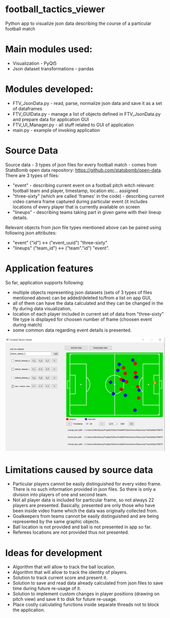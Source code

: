# football_tactics_viewer
Python app to visualize json data describing the course of a particular football match

# Main modules used:
- Visualization                 - PyQt5
- Json dataset transformations  - pandas

# Modules developed:
- FTV_JsonData.py   - read, parse, normalize json data and save it as a set of dataframes
- FTV_GUIData.py    - manage a list of objects defined in FTV_JsonData.py and prepare data for application GUI
- FTV_UI_Manager.py - all stuff related to GUI of application
- main.py           - example of invoking application

# Source Data
Source data - 3 types of json files for every football match - comes from StatsBomb open data repository: https://github.com/statsbomb/open-data.
There are 3 types of files:
- "event" - describing current event on a football pitch witch relevant: football team and player, timestamp, location etc... assigned
- "three-sixty" (which are called 'frames' in the code) - describing current video camera frame captured during particular event (it includes locations of every player that is currently available on screen
- "lineups" - describing teams taking part in given game with their lineup details.

Relevant objects from json file types mentioned above can be paired using following json attributes:
- "event" ("id")        <-> ("event_uuid") "three-sixty"
- "lineups" ("team_id") <-> ("team"."id") "event".

# Application features
So far, application supports following:
- multiple objects representing json datasets (sets of 3 types of files mentioned above) can be added/deleted to/from a list on app GUI,
- all of them can have the data calculated and they can be changed in the fly during data visualization,
- location of each player included in current set of data from "three-sixty" file type is displayed for choosen number of frame (choosen event during match)
- some common data regarding event details is presented.

![My Image](/Resources/sample_screen.PNG)

# Limitations caused by source data
- Particular players cannot be easily distinguished for every video frame. There is no such information provided in json files. So there is only a division into players of one and second team. 
- Not all player data is included for particular frame, so not always 22 players are presented. Basically, presented are only those who have been inside video frame which the data was originally collected from.
- Goalkeepers from teams cannot be easily distinguished and are being represented by the same graphic objects.
- Ball location is not provided and ball is not presented in app so far.
- Referees locations are not provided thus not presented.

# Ideas for development
- Algorithm that will allow to track the ball location.
- Algorithm that will allow to track the identity of players.
- Solution to track current score and present it.
- Solution to save and read data already calculated from json files to save time during future re-usage of it.
- Solution to implement custom changes in player positions (drawing on pitch view) and save it to disk for future re-usage.
- Place costly calculating functions inside separate threads not to block the application.

